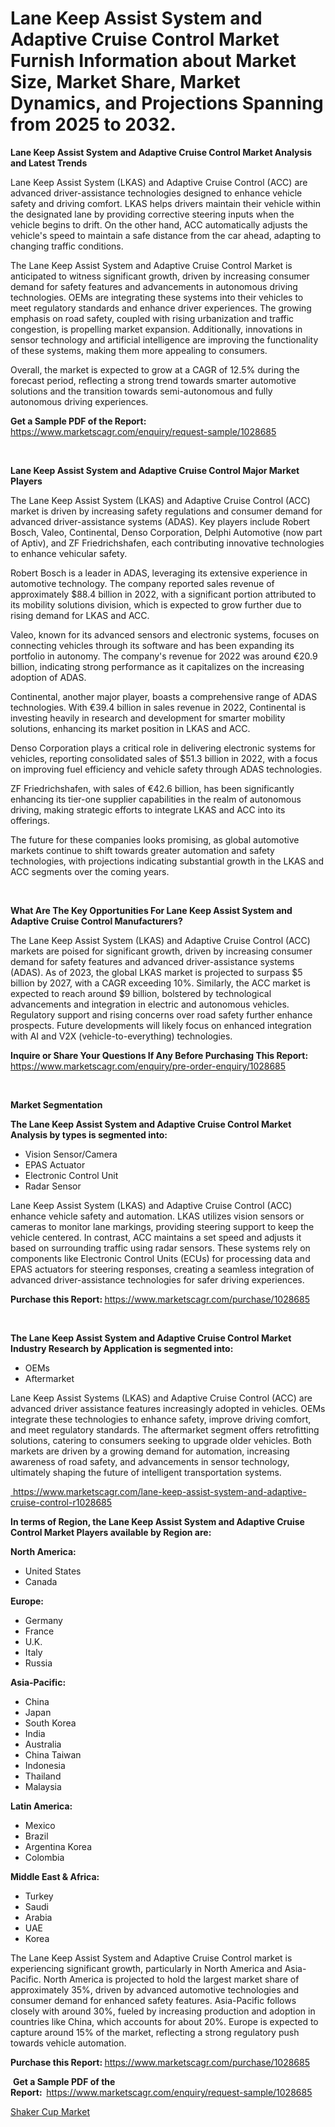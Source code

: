 <p><h1>Lane Keep Assist System and Adaptive Cruise Control Market Furnish Information about Market Size, Market Share, Market Dynamics, and Projections Spanning from 2025 to 2032.</h1></p><p><strong>Lane Keep Assist System and Adaptive Cruise Control Market Analysis and Latest Trends</strong></p>
<p><p>Lane Keep Assist System (LKAS) and Adaptive Cruise Control (ACC) are advanced driver-assistance technologies designed to enhance vehicle safety and driving comfort. LKAS helps drivers maintain their vehicle within the designated lane by providing corrective steering inputs when the vehicle begins to drift. On the other hand, ACC automatically adjusts the vehicle's speed to maintain a safe distance from the car ahead, adapting to changing traffic conditions.</p><p>The Lane Keep Assist System and Adaptive Cruise Control Market is anticipated to witness significant growth, driven by increasing consumer demand for safety features and advancements in autonomous driving technologies. OEMs are integrating these systems into their vehicles to meet regulatory standards and enhance driver experiences. The growing emphasis on road safety, coupled with rising urbanization and traffic congestion, is propelling market expansion. Additionally, innovations in sensor technology and artificial intelligence are improving the functionality of these systems, making them more appealing to consumers.</p><p>Overall, the market is expected to grow at a CAGR of 12.5% during the forecast period, reflecting a strong trend towards smarter automotive solutions and the transition towards semi-autonomous and fully autonomous driving experiences.</p></p>
<p><strong>Get a Sample PDF of the Report:&nbsp;</strong> <a href="https://www.marketscagr.com/enquiry/request-sample/1028685?utm_campaign=3308&utm_medium=2&utm_source=Github&utm_content=ia&utm_term=21032025&utm_id=lane-keep-assist-system-and-adaptive-cruise-control">https://www.marketscagr.com/enquiry/request-sample/1028685</a></p>
<p>&nbsp;</p>
<p><strong>Lane Keep Assist System and Adaptive Cruise Control Major Market Players</strong></p>
<p><p>The Lane Keep Assist System (LKAS) and Adaptive Cruise Control (ACC) market is driven by increasing safety regulations and consumer demand for advanced driver-assistance systems (ADAS). Key players include Robert Bosch, Valeo, Continental, Denso Corporation, Delphi Automotive (now part of Aptiv), and ZF Friedrichshafen, each contributing innovative technologies to enhance vehicular safety.</p><p>Robert Bosch is a leader in ADAS, leveraging its extensive experience in automotive technology. The company reported sales revenue of approximately $88.4 billion in 2022, with a significant portion attributed to its mobility solutions division, which is expected to grow further due to rising demand for LKAS and ACC.</p><p>Valeo, known for its advanced sensors and electronic systems, focuses on connecting vehicles through its software and has been expanding its portfolio in autonomy. The company's revenue for 2022 was around €20.9 billion, indicating strong performance as it capitalizes on the increasing adoption of ADAS.</p><p>Continental, another major player, boasts a comprehensive range of ADAS technologies. With €39.4 billion in sales revenue in 2022, Continental is investing heavily in research and development for smarter mobility solutions, enhancing its market position in LKAS and ACC.</p><p>Denso Corporation plays a critical role in delivering electronic systems for vehicles, reporting consolidated sales of $51.3 billion in 2022, with a focus on improving fuel efficiency and vehicle safety through ADAS technologies.</p><p>ZF Friedrichshafen, with sales of €42.6 billion, has been significantly enhancing its tier-one supplier capabilities in the realm of autonomous driving, making strategic efforts to integrate LKAS and ACC into its offerings.</p><p>The future for these companies looks promising, as global automotive markets continue to shift towards greater automation and safety technologies, with projections indicating substantial growth in the LKAS and ACC segments over the coming years.</p></p>
<p>&nbsp;</p>
<p><strong>What Are The Key Opportunities For Lane Keep Assist System and Adaptive Cruise Control Manufacturers?</strong></p>
<p><p>The Lane Keep Assist System (LKAS) and Adaptive Cruise Control (ACC) markets are poised for significant growth, driven by increasing consumer demand for safety features and advanced driver-assistance systems (ADAS). As of 2023, the global LKAS market is projected to surpass $5 billion by 2027, with a CAGR exceeding 10%. Similarly, the ACC market is expected to reach around $9 billion, bolstered by technological advancements and integration in electric and autonomous vehicles. Regulatory support and rising concerns over road safety further enhance prospects. Future developments will likely focus on enhanced integration with AI and V2X (vehicle-to-everything) technologies.</p></p>
<p><strong>Inquire or Share Your Questions If Any Before Purchasing This Report:</strong> <a href="https://www.marketscagr.com/enquiry/pre-order-enquiry/1028685?utm_campaign=3308&utm_medium=2&utm_source=Github&utm_content=ia&utm_term=21032025&utm_id=lane-keep-assist-system-and-adaptive-cruise-control">https://www.marketscagr.com/enquiry/pre-order-enquiry/1028685</a></p>
<p>&nbsp;</p>
<p><strong>Market Segmentation</strong></p>
<p><strong>The Lane Keep Assist System and Adaptive Cruise Control Market Analysis by types is segmented into:</strong></p>
<p><ul><li>Vision Sensor/Camera</li><li>EPAS Actuator</li><li>Electronic Control Unit</li><li>Radar Sensor</li></ul></p>
<p><p>Lane Keep Assist System (LKAS) and Adaptive Cruise Control (ACC) enhance vehicle safety and automation. LKAS utilizes vision sensors or cameras to monitor lane markings, providing steering support to keep the vehicle centered. In contrast, ACC maintains a set speed and adjusts it based on surrounding traffic using radar sensors. These systems rely on components like Electronic Control Units (ECUs) for processing data and EPAS actuators for steering responses, creating a seamless integration of advanced driver-assistance technologies for safer driving experiences.</p></p>
<p><strong>Purchase this Report:&nbsp;</strong><a href="https://www.marketscagr.com/purchase/1028685?utm_campaign=3308&utm_medium=2&utm_source=Github&utm_content=ia&utm_term=21032025&utm_id=lane-keep-assist-system-and-adaptive-cruise-control">https://www.marketscagr.com/purchase/1028685</a></p>
<p>&nbsp;</p>
<p><strong>The Lane Keep Assist System and Adaptive Cruise Control Market Industry Research by Application is segmented into:</strong></p>
<p><ul><li>OEMs</li><li>Aftermarket</li></ul></p>
<p><p>Lane Keep Assist Systems (LKAS) and Adaptive Cruise Control (ACC) are advanced driver assistance features increasingly adopted in vehicles. OEMs integrate these technologies to enhance safety, improve driving comfort, and meet regulatory standards. The aftermarket segment offers retrofitting solutions, catering to consumers seeking to upgrade older vehicles. Both markets are driven by a growing demand for automation, increasing awareness of road safety, and advancements in sensor technology, ultimately shaping the future of intelligent transportation systems.</p></p>
<p><a href="https://www.marketscagr.com/lane-keep-assist-system-and-adaptive-cruise-control-r1028685?utm_campaign=3308&utm_medium=2&utm_source=Github&utm_content=ia&utm_term=21032025&utm_id=lane-keep-assist-system-and-adaptive-cruise-control">&nbsp;https://www.marketscagr.com/lane-keep-assist-system-and-adaptive-cruise-control-r1028685</a></p>
<p><strong>In terms of Region, the Lane Keep Assist System and Adaptive Cruise Control Market Players available by Region are:</strong></p>
<p>
    <p> <strong> North America: </strong>
        <ul>
            <li>United States</li>
            <li>Canada</li>
        </ul>
        </p> 
    <p> <strong> Europe: </strong>
        <ul>
            <li>Germany</li>
            <li>France</li>
            <li>U.K.</li>
            <li>Italy</li>
            <li>Russia</li>
        </ul>
        </p> 
    <p> <strong> Asia-Pacific: </strong>
        <ul>
            <li>China</li>
            <li>Japan</li>
            <li>South Korea</li>
            <li>India</li>
            <li>Australia</li>
            <li>China Taiwan</li>
            <li>Indonesia</li>
            <li>Thailand</li>
            <li>Malaysia</li>
        </ul>
        </p> 
    <p> <strong> Latin America: </strong>
        <ul>
            <li>Mexico</li>
            <li>Brazil</li>
            <li>Argentina Korea</li>
            <li>Colombia</li>
        </ul>
        </p> 
    <p> <strong> Middle East & Africa: </strong>
        <ul>
            <li>Turkey</li>
            <li>Saudi</li>
            <li>Arabia</li>
            <li>UAE</li>
            <li>Korea</li>
        </ul>
    </p>
    </p>
<p><p>The Lane Keep Assist System and Adaptive Cruise Control market is experiencing significant growth, particularly in North America and Asia-Pacific. North America is projected to hold the largest market share of approximately 35%, driven by advanced automotive technologies and consumer demand for enhanced safety features. Asia-Pacific follows closely with around 30%, fueled by increasing production and adoption in countries like China, which accounts for about 20%. Europe is expected to capture around 15% of the market, reflecting a strong regulatory push towards vehicle automation.</p></p>
<p><strong>Purchase this Report: </strong><a href="https://www.marketscagr.com/purchase/1028685?utm_campaign=3308&utm_medium=2&utm_source=Github&utm_content=ia&utm_term=21032025&utm_id=lane-keep-assist-system-and-adaptive-cruise-control">https://www.marketscagr.com/purchase/1028685</a></p>
<p>&nbsp;<strong>Get a Sample PDF of the Report:&nbsp;&nbsp;</strong><a href="https://www.marketscagr.com/enquiry/request-sample/1028685?utm_campaign=3308&utm_medium=2&utm_source=Github&utm_content=ia&utm_term=21032025&utm_id=lane-keep-assist-system-and-adaptive-cruise-control">https://www.marketscagr.com/enquiry/request-sample/1028685</a></p>
<p><strong></strong></p>
<p><p><a href="https://github.com/mcfred89/Market-Research-Report-List-1/blob/main/shaker-cup-market.md?utm_campaign=3308&utm_medium=2&utm_source=Github&utm_content=ia&utm_term=21032025&utm_id=lane-keep-assist-system-and-adaptive-cruise-control">Shaker Cup Market</a></p></p>